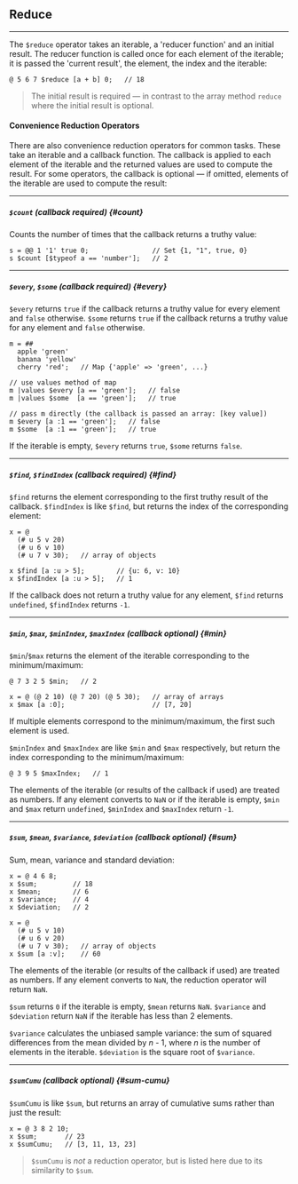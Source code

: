 ## Reduce

---

The `$reduce` operator takes an iterable, a 'reducer function' and an initial result. The reducer function is called once for each element of the iterable; it is passed the 'current result', the element, the index and the iterable:

```
@ 5 6 7 $reduce [a + b] 0;   // 18
```

> The initial result is required &mdash; in contrast to the array method `reduce` where the initial result is optional.

#### Convenience Reduction Operators

There are also convenience reduction operators for common tasks. These take an iterable and a callback function. The callback is applied to each element of the iterable and the returned values are used to compute the result. For some operators, the callback is optional &mdash; if omitted, elements of the iterable are used to compute the result:

---
 
##### `$count` <span class="small">(callback required)</span> {#count}

Counts the number of times that the callback returns a truthy value:

```
s = @@ 1 '1' true 0;                // Set {1, "1", true, 0}
s $count [$typeof a == 'number'];   // 2
```

---

##### `$every`, `$some` <span class="small">(callback required)</span> {#every}

`$every` returns `true` if the callback returns a truthy value for every element and `false` otherwise. `$some` returns `true` if the callback returns a truthy value for any element and `false` otherwise.

```
m = ##
  apple 'green'
  banana 'yellow'
  cherry 'red';   // Map {'apple' => 'green', ...}

// use values method of map
m |values $every [a == 'green'];   // false 
m |values $some  [a == 'green'];   // true

// pass m directly (the callback is passed an array: [key value])
m $every [a :1 == 'green'];   // false 
m $some  [a :1 == 'green'];   // true
```

If the iterable is empty, `$every` returns `true`, `$some` returns `false`.

---

##### `$find`, `$findIndex` <span class="small">(callback required)</span> {#find}

`$find` returns the element corresponding to the first truthy result of the callback. `$findIndex` is like `$find`, but returns the index of the corresponding element:

```
x = @
  (# u 5 v 20)
  (# u 6 v 10)
  (# u 7 v 30);   // array of objects

x $find [a :u > 5];        // {u: 6, v: 10}
x $findIndex [a :u > 5];   // 1
```

If the callback does not return a truthy value for any element, `$find` returns `undefined`, `$findIndex` returns `-1`.

---

##### `$min`, `$max`, `$minIndex`, `$maxIndex` <span class="small">(callback optional)</span> {#min}

`$min`/`$max` returns the element of the iterable corresponding to the minimum/maximum:

```
@ 7 3 2 5 $min;   // 2

x = @ (@ 2 10) (@ 7 20) (@ 5 30);   // array of arrays
x $max [a :0];                      // [7, 20]
```

If multiple elements correspond to the minimum/maximum, the first such element is used.

`$minIndex` and `$maxIndex` are like `$min` and `$max` respectively, but return the index corresponding to the minimum/maximum:

```
@ 3 9 5 $maxIndex;   // 1
```

The elements of the iterable (or results of the callback if used) are treated as numbers. If any element converts to `NaN` or if the iterable is empty, `$min` and `$max` return `undefined`, `$minIndex` and `$maxIndex` return `-1`.

---

##### `$sum`, `$mean`, `$variance`, `$deviation` <span class="small">(callback optional)</span> {#sum}

Sum, mean, variance and standard deviation:

```
x = @ 4 6 8;
x $sum;         // 18
x $mean;        // 6
x $variance;    // 4
x $deviation;   // 2

x = @ 
  (# u 5 v 10)
  (# u 6 v 20)
  (# u 7 v 30);   // array of objects
x $sum [a :v];    // 60
```

The elements of the iterable (or results of the callback if used) are treated as numbers. If any element converts to `NaN`, the reduction operator will return `NaN`.

`$sum` returns `0` if the iterable is empty, `$mean` returns `NaN`. `$variance` and `$deviation` return `NaN` if the iterable has less than 2 elements.

`$variance` calculates the unbiased sample variance: the sum of squared differences from the mean divided by _n_ - 1, where _n_ is the number of elements in the iterable. `$deviation` is the square root of `$variance`.

---

##### `$sumCumu` <span class="small">(callback optional)</span> {#sum-cumu} 

`$sumCumu` is like `$sum`, but returns an array of cumulative sums rather than just the result:

```
x = @ 3 8 2 10;
x $sum;       // 23
x $sumCumu;   // [3, 11, 13, 23]
```

> `$sumCumu` is _not_ a reduction operator, but is listed here due to its similarity to `$sum`.